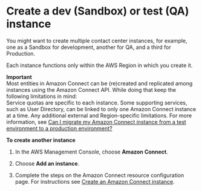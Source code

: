 # Create a dev \(Sandbox\) or test \(QA\) instance<a name="create-connect-instance"></a>

You might want to create multiple contact center instances, for example, one as a Sandbox for development, another for QA, and a third for Production\. 

Each instance functions only within the AWS Region in which you create it\.

**Important**  
Most entities in Amazon Connect can be \(re\)created and replicated among instances using the Amazon Connect API\. While doing that keep the following limitations in mind:  
Service quotas are specific to each instance\.
Some supporting services, such as User Directory, can be linked to only one Amazon Connect instance at a time\.
Any additional external and Region\-specific limitations\.
For more information, see [Can I migrate my Amazon Connect instance from a test environment to a production environment?](https://aws.amazon.com/premiumsupport/knowledge-center/connect-migrate-instance-resources/)

**To create another instance**

1. In the AWS Management Console, choose **Amazon Connect**\.

1. Choose **Add an instance**\.

1. Complete the steps on the Amazon Connect resource configuration page\. For instructions see [Create an Amazon Connect instance](amazon-connect-instances.md)\.